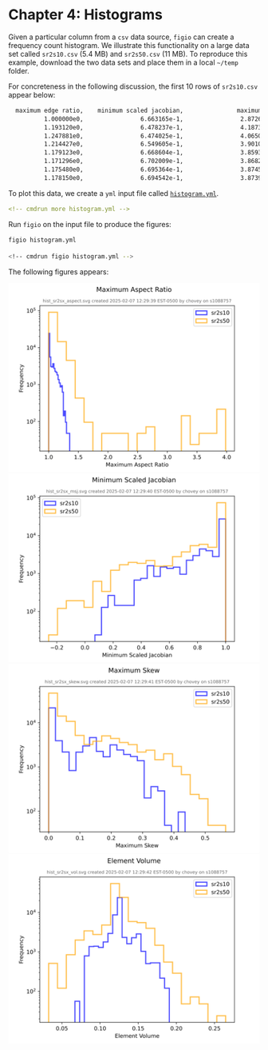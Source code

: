 # Chapter 4: Histograms

Given a particular column from a `csv` data source, `figio` can create a frequency count histogram.
We illustrate this functionality on a large data set called `sr2s10.csv` (5.4 MB) and `sr2s50.csv` (11 MB).
To reproduce this example, download the two data sets and place them in a local `~/temp` folder.

For concreteness in the following discussion, the first 10 rows of `sr2s10.csv` appear below:

```sh
  maximum edge ratio,    minimum scaled jacobian,               maximum skew,                     volume
          1.000000e0,                6.663165e-1,                2.872659e-1,                4.368155e-2
          1.193120e0,                6.478237e-1,                4.187394e-1,                8.360088e-2
          1.247881e0,                6.474025e-1,                4.065007e-1,                9.447332e-2
          1.214427e0,                6.549605e-1,                3.901043e-1,                8.909662e-2
          1.179123e0,                6.668604e-1,                3.859307e-1,                8.359763e-2
          1.171296e0,                6.702009e-1,                3.868204e-1,                8.222564e-2
          1.175480e0,                6.695364e-1,                3.874507e-1,                8.270613e-2
          1.178150e0,                6.694542e-1,                3.873941e-1,                8.308343e-2
```

To plot this data, we create a `yml` input file called [`histogram.yml`](histogram.yml).

```yml
<!-- cmdrun more histogram.yml -->
```

Run `figio` on the input file to produce the figures:

```sh
figio histogram.yml

<!-- cmdrun figio histogram.yml -->
```

The following figures appears:

![](hist_sr2sx_aspect.svg)
![](hist_sr2sx_msj.svg)
![](hist_sr2sx_skew.svg)
![](hist_sr2sx_vol.svg)
